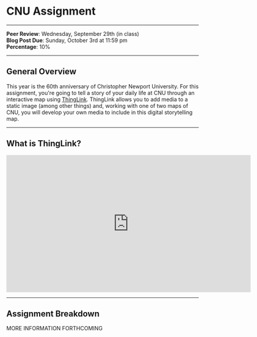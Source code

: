 # CNU Assignment

_____

**Peer Review**: Wednesday, September 29th (in class)
<br /> **Blog Post Due**: Sunday, October 3rd at 11:59 pm
<br /> **Percentage**: 10%

_____

## General Overview

This year is the 60th anniversary of Christopher Newport University. For this assignment, you're going to tell a story of your daily life at CNU through an interactive map using [ThingLink](https://www.thinglink.com). ThingLink allows you to add media to a static image (among other things) and, working with one of two maps of CNU, you will develop your own media to include in this digital storytelling map.

_____

## What is ThingLink?

<iframe width="640" height="360" data-original-width="640" data-original-height="360" src="https://www.thinglink.com/videocard/1495145190891978753" type="text/html" frameborder="0" webkitallowfullscreen mozallowfullscreen allowfullscreen scrolling="no"></iframe><script async src="//cdn.thinglink.me/jse/responsive.js"></script>

_____

## Assignment Breakdown

MORE INFORMATION FORTHCOMING


